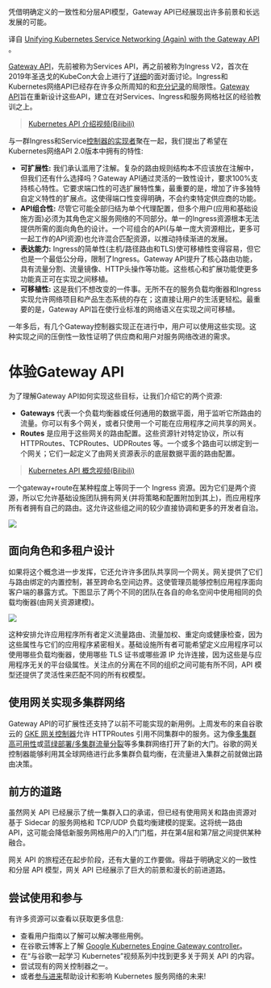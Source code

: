 <!--
# 使用Gateway API统一Kubernetes服务网络(再次)
https://cdn.thenewstack.io/media/2021/04/32d3b255-gate-229024_1280-1024x768.jpg

 -->

凭借明确定义的一致性和分层API模型，Gateway API已经展现出许多前景和长远发展的可能。

译自 [Unifying Kubernetes Service Networking (Again) with the Gateway API](https://thenewstack.io/unifying-kubernetes-service-networking-again-with-the-gateway-api/) 。

[Gateway API](https://gateway-api.sigs.k8s.io/)，先前被称为Services API，再之前被称为Ingress V2，首次在2019年圣迭戈的KubeCon大会上进行了[详细](https://www.youtube.com/watch?v=cduG0FrjdJA)的面对面讨论。Ingress和Kubernetes网络API已经存在许多众所周知的和[充分记录](https://dave.cheney.net/paste/ingress-is-dead-long-live-ingressroute.pdf)的局限性。[Gateway API](https://www.youtube.com/watch?v=GiFQNevrxYA)旨在重新设计这些API，建立在对Services、Ingress和服务网格社区的经验教训之上。

> [Kubernetes API 介绍视频(Bilibili)](https://www.bilibili.com/video/BV1294y157Cv/)

与一群Ingress和Service[控制器的实现者](https://kubernetes.io/docs/concepts/services-networking/ingress-controllers/)聚在一起，我们提出了希望在Kubernetes网络API 2.0版本中拥有的特性:

* **可扩展性:** 我们承认滥用了注解。复杂的路由规则结构本不应该放在注解中，但我们还有什么选择吗？Gateway API通过灵活的一致性设计，要求100%支持核心特性。它要求端口性的可选扩展特性集，最重要的是，增加了许多独特自定义特性的扩展点。这使得端口性变得明确，不会约束特定供应商的功能。
* **API组合性:** 尽管它可能全部归结为单个代理配置，但多个用户(应用和基础设施方面)必须为其角色定义服务网络的不同部分。单一的Ingress资源根本无法提供所需的面向角色的设计。一个可组合的API(与单一庞大资源相比，更多可一起工作的API资源)也允许混合匹配资源，以推动持续渐进的发展。
* **表达能力:** Ingress的简单性(主机/路径路由和TLS)使可移植性变得容易，但它也是一个最低公分母，限制了Ingress。Gateway API提升了核心路由功能，具有流量分割、流量镜像、HTTP头操作等功能。这些核心和扩展功能使更多功能真正可在实现之间移植。
* **可移植性:** 这是我们不想改变的一件事。无所不在的服务负载均衡器和Ingress实现允许网络项目和产品生态系统的存在；这直接让用户的生活更轻松。最重要的是，Gateway API旨在使行业标准的网络语义在实现之间可移植。

一年多后，有几个Gateway控制器实现正在进行中，用户可以使用这些实现。这种实现之间的压倒性一致性证明了供应商和用户对服务网络改进的需求。

# 体验Gateway API

为了理解Gateway API如何实现这些目标，让我们介绍它的两个资源:

* **Gateways** 代表一个负载均衡器或任何通用的数据平面，用于监听它所路由的流量。你可以有多个网关，或者只使用一个可能在应用程序之间共享的网关。
* **Routes** 是应用于这些网关的路由配置。这些资源针对特定协议，所以有 HTTPRoutes、TCPRoutes、UDPRoutes 等。一个或多个路由可以绑定到一个网关；它们一起定义了由网关资源表示的底层数据平面的路由配置。

> [Kubernetes API 概念视频(Bilibili)](https://www.bilibili.com/video/BV1NC4y1J76E/)

一个gateway+route在某种程度上等同于一个 Ingress 资源。因为它们是两个资源，所以它允许基础设施团队拥有网关(并将策略和配置附加到其上)，而应用程序所有者拥有自己的路由。这允许这些组之间的较少直接协调和更多的开发者自治。

![](https://cdn.thenewstack.io/media/2021/04/4f966055-image1.png)

## 面向角色和多租户设计

如果将这个概念进一步发挥，它还允许许多团队共享同一个网关。网关提供了它们与路由绑定的内置控制，甚至跨命名空间边界。这使管理员能够控制应用程序面向客户端的暴露方式。下图显示了两个不同的团队在各自的命名空间中使用相同的负载均衡器(由网关资源建模)。

![](https://cdn.thenewstack.io/media/2021/04/a5a66bdf-image2.png)

这种安排允许应用程序所有者定义流量路由、流量加权、重定向或健康检查，因为这些属性与它们的应用程序紧密相关。基础设施所有者可能希望定义应用程序可以使用哪些负载均衡器，使用哪些 TLS 证书或哪些源 IP 允许连接，因为这些是与应用程序无关的平台级属性。关注点的分离在不同的组织之间可能有所不同，API 模型还提供了灵活性来匹配不同的所有权模型。

## 使用网关实现多集群网络

Gateway API的可扩展性还支持了以前不可能实现的新用例。上周发布的来自谷歌云的 [GKE 网关控制器](https://cloud.google.com/blog/products/containers-kubernetes/new-gke-gateway-controller-implements-kubernetes-gateway-api)允许 HTTPRoutes 引用不同集群中的服务。这为像[多集群高可用性](https://cloud.google.com/kubernetes-engine/docs/how-to/deploying-multi-cluster-gateways#external-gateway)或[蓝绿部署/多集群流量分裂](https://cloud.google.com/kubernetes-engine/docs/how-to/deploying-multi-cluster-gateways#blue-green_multi-cluster_traffic_splitting_with_an_internal_gateway)等多集群网络打开了新的大门。谷歌的网关控制器能够利用其全球网络进行此多集群负载均衡，在流量进入集群之前就做出路由决策。

## 前方的道路

虽然网关 API 已经展示了统一集群入口的承诺，但已经有使用网关和路由资源对基于 Sidecar 的服务网格和 TCP/UDP 负载均衡建模的提案。这将统一路由 API，这可能会降低新服务网格用户的入门门槛，并在第4层和第7层之间提供某种融合。

网关 API 的旅程还在起步阶段，还有大量的工作要做。得益于明确定义的一致性和分层 API 模型，网关 API 已经展示了巨大的前景和漫长的前进道路。

## 尝试使用和参与

有许多资源可以查看以获取更多信息:

* 查看用户指南以了解可以解决哪些用例。
* 在谷歌云博客上了解 [Google Kubernetes Engine Gateway controller](https://cloud.google.com/blog/products/containers-kubernetes/new-gke-gateway-controller-implements-kubernetes-gateway-api)。
* 在“与谷歌一起学习 Kubernetes”视频系列中找到更多关于网关 API 的内容。
* 尝试现有的网关控制器之一。
* 或者[参与进来](https://gateway-api.sigs.k8s.io/contributing/community/)帮助设计和影响 Kubernetes 服务网络的未来!